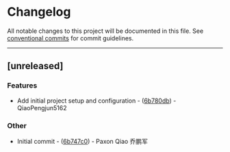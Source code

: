 # Changelog

All notable changes to this project will be documented in this file. See [conventional commits](https://www.conventionalcommits.org/) for commit guidelines.

---
## [unreleased]

### Features

- Add initial project setup and configuration - ([6b780db](https://github.com/qiaopengjun5162/multichain-rpc-gateway/commit/6b780db51db0c808d895a1905c5d7857a87cf79a)) - QiaoPengjun5162

### Other

- Initial commit - ([6b747c0](https://github.com/qiaopengjun5162/multichain-rpc-gateway/commit/6b747c01f9091b4838e14b5820b1204a5766f593)) - Paxon Qiao 乔鹏军

<!-- generated by git-cliff -->
